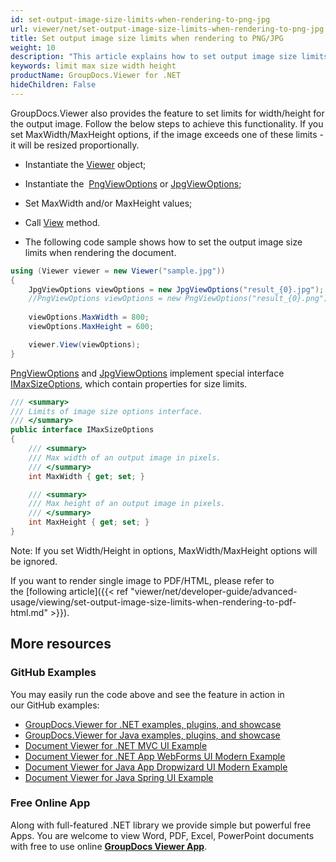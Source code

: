 ```yaml
---
id: set-output-image-size-limits-when-rendering-to-png-jpg
url: viewer/net/set-output-image-size-limits-when-rendering-to-png-jpg
title: Set output image size limits when rendering to PNG/JPG
weight: 10
description: "This article explains how to set output image size limits for PNG/JPG output when rendering documents with GroupDocs.Viewer within your .NET applications."
keywords: limit max size width height
productName: GroupDocs.Viewer for .NET
hideChildren: False
---
```

GroupDocs.Viewer also provides the feature to set limits for width/height for the output image. Follow the below steps to achieve this functionality.
If you set MaxWidth/MaxHeight options, if the image exceeds one of these limits - it will be resized proportionally.

* Instantiate the [Viewer](https://apireference.groupdocs.com/net/viewer/groupdocs.viewer/viewer) object;
* Instantiate the  [PngViewOptions](https://apireference.groupdocs.com/net/viewer/groupdocs.viewer.options/pngviewoptions) or [JpgViewOptions](https://apireference.groupdocs.com/net/viewer/groupdocs.viewer.options/jpgviewoptions);
* Set MaxWidth and/or MaxHeight values;

* Call [View](https://apireference.groupdocs.com/net/viewer/groupdocs.viewer/viewer/methods/view) method.
* The following code sample shows how to set the output image size limits when rendering the document.

```csharp
using (Viewer viewer = new Viewer("sample.jpg"))
{
    JpgViewOptions viewOptions = new JpgViewOptions("result_{0}.jpg");
    //PngViewOptions viewOptions = new PngViewOptions("result_{0}.png");
    
    viewOptions.MaxWidth = 800;
    viewOptions.MaxHeight = 600;

    viewer.View(viewOptions);
}
```

[PngViewOptions](https://apireference.groupdocs.com/net/viewer/groupdocs.viewer.options/pngviewoptions) and [JpgViewOptions](https://apireference.groupdocs.com/net/viewer/groupdocs.viewer.options/jpgviewoptions) implement special interface [IMaxSizeOptions](https://apireference.groupdocs.com/net/viewer/groupdocs.viewer.options/imaxsizeoptions), which contain properties for size limits.

```csharp
/// <summary>
/// Limits of image size options interface. 
/// </summary>
public interface IMaxSizeOptions
{
    /// <summary>
    /// Max width of an output image in pixels.
    /// </summary>
    int MaxWidth { get; set; }

    /// <summary>
    /// Max height of an output image in pixels.
    /// </summary>
    int MaxHeight { get; set; }
}
```

Note: If you set Width/Height in options, MaxWidth/MaxHeight options will be ignored.

If you want to render single image to PDF/HTML, please refer to the [following article]({{< ref "viewer/net/developer-guide/advanced-usage/viewing/set-output-image-size-limits-when-rendering-to-pdf-html.md" >}}).

## More resources

### GitHub Examples

You may easily run the code above and see the feature in action in our GitHub examples:

* [GroupDocs.Viewer for .NET examples, plugins, and showcase](https://github.com/groupdocs-viewer/GroupDocs.Viewer-for-.NET)
* [GroupDocs.Viewer for Java examples, plugins, and showcase](https://github.com/groupdocs-viewer/GroupDocs.Viewer-for-Java)
* [Document Viewer for .NET MVC UI Example](https://github.com/groupdocs-viewer/GroupDocs.Viewer-for-.NET-MVC)
* [Document Viewer for .NET App WebForms UI Modern Example](https://github.com/groupdocs-viewer/GroupDocs.Viewer-for-.NET-WebForms)
* [Document Viewer for Java App Dropwizard UI Modern Example](https://github.com/groupdocs-viewer/GroupDocs.Viewer-for-Java-Dropwizard)
* [Document Viewer for Java Spring UI Example](https://github.com/groupdocs-viewer/GroupDocs.Viewer-for-Java-Spring)

### Free Online App

Along with full-featured .NET library we provide simple but powerful free Apps.
You are welcome to view Word, PDF, Excel, PowerPoint documents with free to use online **[GroupDocs Viewer App](https://products.groupdocs.app/viewer)**.
